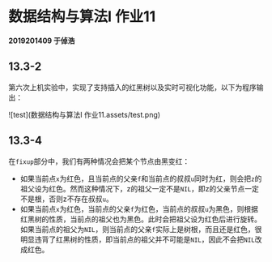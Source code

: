 # 数据结构与算法I 作业11

**2019201409 于倬浩**

## 13.3-2

第六次上机实验中，实现了支持插入的红黑树以及实时可视化功能，以下为程序输出：

![test](数据结构与算法I 作业11.assets/test.png)



## 13.3-4

在`fixup`部分中，我们有两种情况会把某个节点由黑变红：

+ 如果当前点`x`为红色，且当前点的父亲`f`和当前点的叔叔`u`同时为红，则会把`z`的祖父设为红色。然而这种情况下，z的祖父一定不是`NIL`，即z的父亲节点一定不是根，否则z不存在叔叔`u`。
+ 如果当前点`x`为红色，当前点的父亲`f`为红色，当前点的叔叔`u`为黑色，则根据红黑树的性质，当前点的祖父也为黑色。此时会把祖父设为红色后进行旋转。如果当前点的祖父为`NIL`，则当前点的父亲`f`实际上是树根，而且还是红色，很明显违背了红黑树的性质，即当前点的祖父并不可能是`NIL`，因此不会把`NIL`改成红色。